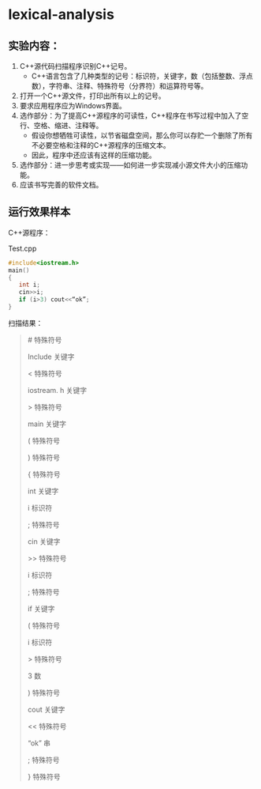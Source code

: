 # lexical-analysis
## 实验内容：

1. C++源代码扫描程序识别C++记号。
   - C++语言包含了几种类型的记号：标识符，关键字，数（包括整数、浮点数），字符串、注释、特殊符号（分界符）和运算符号等。
2. 打开一个C++源文件，打印出所有以上的记号。
3. 要求应用程序应为Windows界面。
4. 选作部分：为了提高C++源程序的可读性，C++程序在书写过程中加入了空行、空格、缩进、注释等。
   - 假设你想牺牲可读性，以节省磁盘空间，那么你可以存贮一个删除了所有不必要空格和注释的C++源程序的压缩文本。
   - 因此，程序中还应该有这样的压缩功能。
5. 选作部分：进一步思考或实现——如何进一步实现减小源文件大小的压缩功能。
6. 应该书写完善的软件文档。

## 运行效果样本

C++源程序：

Test.cpp

```c++
#include<iostream.h>
main()
{
   int i;
   cin>>i;
   if (i>3) cout<<“ok”;
}
```




扫描结果：

> \#	特殊符号
>
> Include    关键字
>
> <      特殊符号
>
> iostream. h    关键字
>
> \>      特殊符号
>
> main    关键字
>
> (        特殊符号
>
> )        特殊符号
>
> {      特殊符号
>
> int    关键字
>
> i      标识符
>
> ;       特殊符号
>
> cin   关键字
>
> \>>    特殊符号
>
> i       标识符
>
> ;       特殊符号
>
> if      关键字       
>
> (       特殊符号
>
> i       标识符
>
> \>      特殊符号
>
> 3       数
>
> )        特殊符号
>
> cout   关键字
>
> <<     特殊符号
>
> “ok”   串
>
> ;        特殊符号
>
> }        特殊符号

